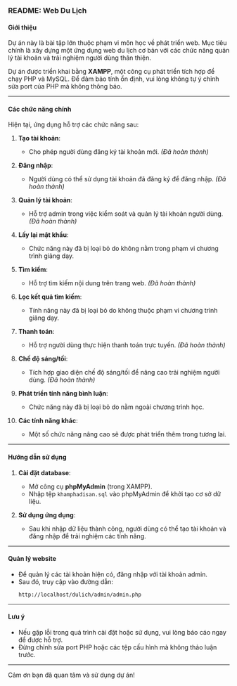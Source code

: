 ### README: Web Du Lịch

#### Giới thiệu  
Dự án này là bài tập lớn thuộc phạm vi môn học về phát triển web. Mục tiêu chính là xây dựng một ứng dụng web du lịch cơ bản với các chức năng quản lý tài khoản và trải nghiệm người dùng thân thiện.  

Dự án được triển khai bằng **XAMPP**, một công cụ phát triển tích hợp để chạy PHP và MySQL. Để đảm bảo tính ổn định, vui lòng không tự ý chỉnh sửa port của PHP mà không thông báo.  

---

#### Các chức năng chính  
Hiện tại, ứng dụng hỗ trợ các chức năng sau:  

1. **Tạo tài khoản**:  
   - Cho phép người dùng đăng ký tài khoản mới. *(Đã hoàn thành)*  

2. **Đăng nhập**:  
   - Người dùng có thể sử dụng tài khoản đã đăng ký để đăng nhập. *(Đã hoàn thành)*  

3. **Quản lý tài khoản**:  
   - Hỗ trợ admin trong việc kiểm soát và quản lý tài khoản người dùng. *(Đã hoàn thành)*  

4. **Lấy lại mật khẩu**:  
   - Chức năng này đã bị loại bỏ do không nằm trong phạm vi chương trình giảng dạy.  

5. **Tìm kiếm**:  
   - Hỗ trợ tìm kiếm nội dung trên trang web. *(Đã hoàn thành)*  

6. **Lọc kết quả tìm kiếm**:  
   - Tính năng này đã bị loại bỏ do không thuộc phạm vi chương trình giảng dạy.  

7. **Thanh toán**:  
   - Hỗ trợ người dùng thực hiện thanh toán trực tuyến. *(Đã hoàn thành)*  

8. **Chế độ sáng/tối**:  
   - Tích hợp giao diện chế độ sáng/tối để nâng cao trải nghiệm người dùng. *(Đã hoàn thành)*  

9. **Phát triển tính năng bình luận**:  
   - Chức năng này đã bị loại bỏ do nằm ngoài chương trình học.  

10. **Các tính năng khác**:  
    - Một số chức năng nâng cao sẽ được phát triển thêm trong tương lai.  

---

#### Hướng dẫn sử dụng  

1. **Cài đặt database**:  
   - Mở công cụ **phpMyAdmin** (trong XAMPP).  
   - Nhập tệp `khamphadisan.sql` vào phpMyAdmin để khởi tạo cơ sở dữ liệu.  

2. **Sử dụng ứng dụng**:  
   - Sau khi nhập dữ liệu thành công, người dùng có thể tạo tài khoản và đăng nhập để trải nghiệm các tính năng.  

---

#### Quản lý website  

- Để quản lý các tài khoản hiện có, đăng nhập với tài khoản admin.  
- Sau đó, truy cập vào đường dẫn:  
  ```
  http://localhost/dulich/admin/admin.php
  ```  

---

#### Lưu ý  
- Nếu gặp lỗi trong quá trình cài đặt hoặc sử dụng, vui lòng báo cáo ngay để được hỗ trợ.  
- Đừng chỉnh sửa port PHP hoặc các tệp cấu hình mà không thảo luận trước.  

--- 

Cảm ơn bạn đã quan tâm và sử dụng dự án!